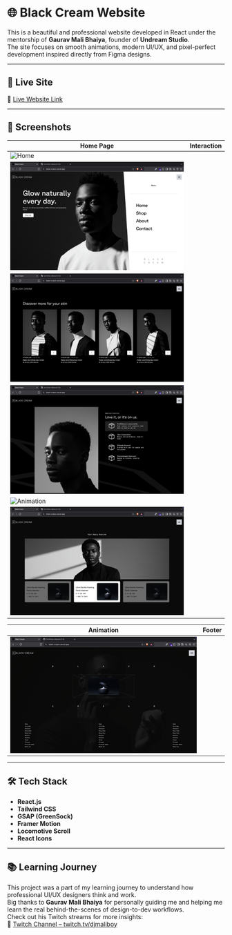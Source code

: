 # 🌐 Black Cream Website

This is a beautiful and professional website developed in React under the mentorship of **Gaurav Mali Bhaiya**, founder of **Undream Studio**.  
The site focuses on smooth animations, modern UI/UX, and pixel-perfect development inspired directly from Figma designs.

---

## 🚀 Live Site

🔗 [Live Website Link](https://black-cream.vercel.app/)

---

## 📸 Screenshots

| Home Page                                         | Interaction |
| ------------------------------------------------- | ----------- |
| ![Home](/public/screenshots/hero.png)             |
| ![Menu](/public/screenshots/hero-menu.png)        |
| ![Products](/public/screenshots/product.png)      |
| ![Interaction](/public/screenshots/slide.png)     |
| ![Animation](/public/screenshots/slide-timer.png) |
| ![Cards](/public/screenshots/grid.png)            |

| Animation                                 | Footer |
| ----------------------------------------- | ------ |
| ![Footer](/public/screenshots/footer.png) |

---

## 🛠️ Tech Stack

- **React.js**
- **Tailwind CSS**
- **GSAP (GreenSock)**
- **Framer Motion**
- **Locomotive Scroll**
- **React Icons**

---

## 📚 Learning Journey

This project was a part of my learning journey to understand how professional UI/UX designers think and work.  
Big thanks to **Gaurav Mali Bhaiya** for personally guiding me and helping me learn the real behind-the-scenes of design-to-dev workflows.  
Check out his Twitch streams for more insights:  
🎥 [Twitch Channel – twitch.tv/djmaliboy](https://www.twitch.tv/djmaliboy/videos)
